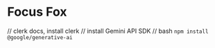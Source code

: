 # Focus Fox
// clerk docs, install clerk
// install Gemini API SDK
// bash
`npm install @google/generative-ai`